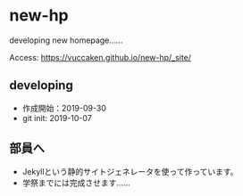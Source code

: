 # new-hp
developing new homepage......

Access: https://vuccaken.github.io/new-hp/_site/



## developing

- 作成開始：2019-09-30
- git init: 2019-10-07



## 部員へ

- Jekyllという静的サイトジェネレータを使って作っています。
- 学祭までには完成させます......